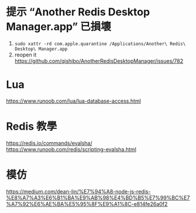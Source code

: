 # 提示 “Another Redis Desktop Manager.app” 已損壞
1. `sudo xattr -rd com.apple.quarantine /Applications/Another\ Redis\ Desktop\ Manager.app`
2. reopen it
https://github.com/qishibo/AnotherRedisDesktopManager/issues/782

# Lua
https://www.runoob.com/lua/lua-database-access.html

# Redis 教學
https://redis.io/commands/evalsha/
https://www.runoob.com/redis/scripting-evalsha.html

# 模仿
https://medium.com/dean-lin/%E7%94%A8-node-js-redis-%E8%A7%A3%E6%B1%BA%E9%AB%98%E4%BD%B5%E7%99%BC%E7%A7%92%E6%AE%BA%E5%95%8F%E9%A1%8C-e814fe26a0f2